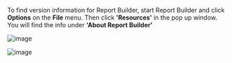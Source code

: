 
To find version information for Report Builder, start Report Builder and click **Options** on the **File** menu. Then click **'Resources'** in the pop up window. You will find the info under **'About Report Builder'**

![image](https://user-images.githubusercontent.com/85205970/229949666-68563e85-5208-42bf-bc0e-f06c18f28653.png)

![image](https://user-images.githubusercontent.com/85205970/229949989-c34be632-a337-4344-938d-e9ec2f40fada.png)
